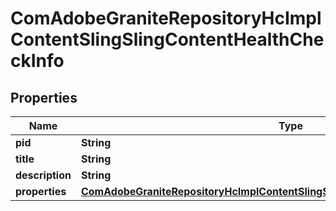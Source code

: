 

# ComAdobeGraniteRepositoryHcImplContentSlingSlingContentHealthCheckInfo

## Properties

Name | Type | Description | Notes
------------ | ------------- | ------------- | -------------
**pid** | **String** |  |  [optional]
**title** | **String** |  |  [optional]
**description** | **String** |  |  [optional]
**properties** | [**ComAdobeGraniteRepositoryHcImplContentSlingSlingContentHealthCheckProperties**](ComAdobeGraniteRepositoryHcImplContentSlingSlingContentHealthCheckProperties.md) |  |  [optional]



